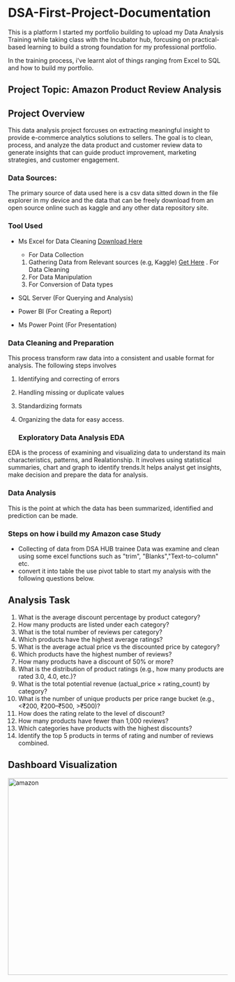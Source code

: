 # DSA-First-Project-Documentation
This is a platform I started my portfolio building to upload my Data Analysis Training while taking class with the Incubator hub, forcusing on practical-based learning to build a strong foundation for my professional portfolio.

In the training process, i've learnt alot of things ranging from Excel to SQL and how to build my portfolio.

## Project Topic: Amazon Product Review Analysis

## Project Overview

This data analysis project forcuses on extracting meaningful insight to provide
e-commerce analytics solutions to sellers. The goal is to clean, process, and analyze the data product and customer review data to generate insights that can guide product improvement, marketing strategies, and customer engagement. 

### Data Sources:

The primary source of data used here is a csv data sitted down in the file explorer in my device and the data that can be freely download from an open source online such as kaggle and any other data repository site.

### Tool Used

- Ms Excel for Data Cleaning [Download Here](https://www.microsoft.com)
  - For Data Collection
  1. Gathering Data from Relevant sources (e.g, Kaggle) [Get Here](https://kaggle.com)
  . For Data Cleaning
  1. For Data Manipulation
  2. For Conversion of Data types
     
- SQL Server (For Querying and Analysis)
- Power BI (For Creating a Report)
- Ms Power Point (For Presentation)

### Data Cleaning and Preparation

This process transform raw data into a consistent and usable format for analysis. The following steps involves
1. Identifying and correcting of errors
2. Handling missing or duplicate values
3. Standardizing formats
4. Organizing the data for easy access.

   ### Exploratory Data Analysis EDA
EDA is the process of examining and visualizing data to understand its main characteristics, patterns, and Realationship. It involves using statistical summaries, chart and graph to identify trends.It helps analyst get insights, make decision and prepare the data for analysis.

### Data Analysis
This is the point at which the data has been summarized, identified and prediction can be made.

### Steps on how i build my Amazon case Study

- Collecting of data from DSA HUB trainee
Data was examine and clean using some excel functions such as "trim", "Blanks","Text-to-column"
etc.
- convert it into table the use pivot table to start my analysis with the following questions below.
## Analysis Task 
1. What is the average discount percentage by product category? 
2. How many products are listed under each category? 
3. What is the total number of reviews per category?  
4. Which products have the highest average ratings? 
5. What is the average actual price vs the discounted price by category? 
6. Which products have the highest number of reviews? 
7. How many products have a discount of 50% or more? 
8. What is the distribution of product ratings (e.g., how many products are rated 3.0, 
4.0, etc.)? 
9. What is the total potential revenue (actual_price × rating_count) by category? 
10. What is the number of unique products per price range bucket (e.g., <₹200, 
₹200–₹500, >₹500)? 
11. How does the rating relate to the level of discount? 
12. How many products have fewer than 1,000 reviews? 
13. Which categories have products with the highest discounts? 
14. Identify the top 5 products in terms of rating and number of reviews combined.

## Dashboard Visualization

   
<img width="1324" height="452" alt="amazon" src="https://github.com/user-attachments/assets/53b7107d-3e7b-4272-b282-d15e358a5e90" />
